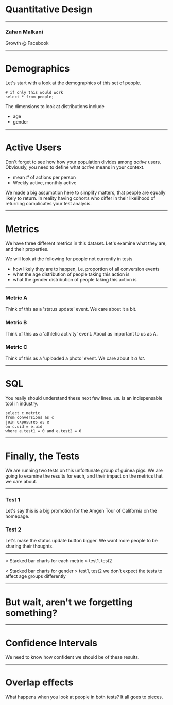 <!-- background: #fff4e3-->
<!-- color: #2d2422 -->
<!-- font: univers -->

<!-- Available online at: https://swipe.to/8881s -->

# Quantitative Design

* * *

### Zahan Malkani

Growth @ Facebook

* * *

# Demographics

Let's start with a look at the demographics of this set of people.

    # if only this would work
    select * from people;

The dimensions to look at distributions include

- age
- gender

* * *

# Active Users

Don't forget to see how how your population divides among _active_ users. Obviously, you need to define what _active_ means in your context.

- mean # of actions per person
- Weekly active, monthly active

We made a big assumption here to simplify matters, that people are equally likely to return. In reality having cohorts who differ in their likelihood of returning complicates your test analysis.

* * *

# Metrics

We have three different metrics in this dataset. Let's examine what they are, and their properties.

We will look at the following for people not currently in tests

- how likely they are to happen, i.e. proportion of all conversion events
- what the age distribution of people taking this action is
- what the gender distribution of people taking this action is

* * *

### Metric A

Think of this as a 'status update' event. We care about it a bit.

### Metric B

Think of this as a 'athletic activity' event. About as important to us as A.

### Metric C

Think of this as a 'uploaded a photo' event. We care about it *a lot*.

* * *

# SQL

You really should understand these next few lines. `SQL` is an indispensable tool in industry.

    select c.metric
    from conversions as c
    join exposures as e
    on c.uid = e.uid
    where e.test1 = 0 and e.test2 = 0

* * *

# Finally, the Tests

We are running two tests on this unfortunate group of guinea pigs. We are going to examine the results for each, and their impact on the metrics that we care about.

* * *

### Test 1

Let's say this is a big promotion for the Amgen Tour of California on the homepage.

### Test 2

Let's make the status update button bigger. We want more people to be sharing their thoughts.

* * *

< Stacked bar charts for each metric > test1, test2

< Stacked bar charts for gender > test1, test2
we don't expect the tests to affect age groups differently

* * *

# But wait, aren't we forgetting something?

* * *

# Confidence Intervals

We need to know how confident we should be of these results.

* * *

# Overlap effects

What happens when you look at people in both tests? It all goes to pieces.
